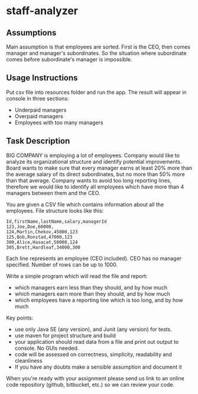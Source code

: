 # staff-analyzer
## Assumptions
Main assumption is that employees are sorted. First is the CEO, then comes manager and manager's subordinates.
So the situation where subordinate comes before subordinate's manager is impossible.

## Usage Instructions
Put csv file into resources folder and run the app. The result will appear in console in three sections:
- Underpaid managers
- Overpaid managers
- Employees with too many managers


## Task Description

BIG COMPANY is employing a lot of employees. Company would like to analyze its organizational
structure and identify potential improvements. Board wants to make sure that every manager earns
at least 20% more than the average salary of its direct subordinates, but no more than 50% more
than that average. Company wants to avoid too long reporting lines, therefore we would like to
identify all employees which have more than 4 managers between them and the CEO.

You are given a CSV file which contains information about all the employees. File structure looks like
this:
```text
Id,firstName,lastName,salary,managerId
123,Joe,Doe,60000,
124,Martin,Chekov,45000,123
125,Bob,Ronstad,47000,123
300,Alice,Hasacat,50000,124
305,Brett,Hardleaf,34000,300
```
Each line represents an employee (CEO included). CEO has no manager specified. Number of rows
can be up to 1000.  

Write a simple program which will read the file and report:
- which managers earn less than they should, and by how much
- which managers earn more than they should, and by how much
- which employees have a reporting line which is too long, and by how much
  
Key points:
- use only Java SE (any version), and Junit (any version) for tests.
- use maven for project structure and build
- your application should read data from a file and print out output to console. No GUIs
  needed.
- code will be assessed on correctness, simplicity, readability and cleanliness
- If you have any doubts make a sensible assumption and document it  

When you're ready with your assignment please send us link to an online code repository (github,
  bitbucket, etc.) so we can review your code.